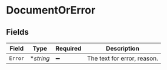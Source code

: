 # DocumentOrError


## Fields

| Field                       | Type                        | Required                    | Description                 |
| --------------------------- | --------------------------- | --------------------------- | --------------------------- |
| `Error`                     | **string*                   | :heavy_minus_sign:          | The text for error, reason. |